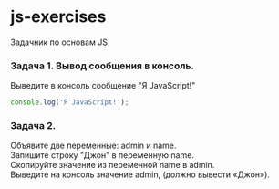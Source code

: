 # js-exercises
Задачник по основам JS

### Задача 1. Вывод сообщения в консоль.
Выведите в консоль сообщение "Я JavaScript!"
```javascript
console.log('Я JavaScript!');
```

### Задача 2. 
Объявите две переменные: admin и name.  
Запишите строку "Джон" в переменную name.  
Скопируйте значение из переменной name в admin.  
Выведите на консоль значение admin, (должно вывести «Джон»).  
